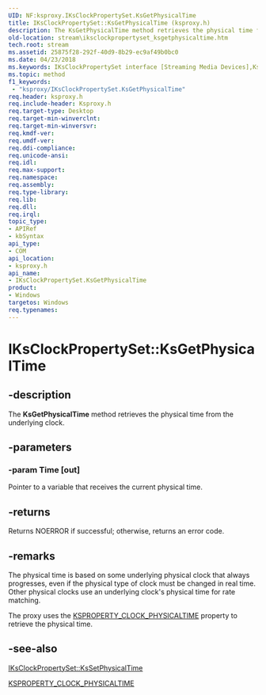 ```yaml
---
UID: NF:ksproxy.IKsClockPropertySet.KsGetPhysicalTime
title: IKsClockPropertySet::KsGetPhysicalTime (ksproxy.h)
description: The KsGetPhysicalTime method retrieves the physical time from the underlying clock.
old-location: stream\iksclockpropertyset_ksgetphysicaltime.htm
tech.root: stream
ms.assetid: 25875f28-292f-40d9-8b29-ec9af49b0bc0
ms.date: 04/23/2018
ms.keywords: IKsClockPropertySet interface [Streaming Media Devices],KsGetPhysicalTime method, IKsClockPropertySet.KsGetPhysicalTime, IKsClockPropertySet::KsGetPhysicalTime, KsGetPhysicalTime, KsGetPhysicalTime method [Streaming Media Devices], KsGetPhysicalTime method [Streaming Media Devices],IKsClockPropertySet interface, ksproxy/IKsClockPropertySet::KsGetPhysicalTime, ksproxy_d242cd7a-c210-41b2-9c3c-59900c79e351.xml, stream.iksclockpropertyset_ksgetphysicaltime
ms.topic: method
f1_keywords:
 - "ksproxy/IKsClockPropertySet.KsGetPhysicalTime"
req.header: ksproxy.h
req.include-header: Ksproxy.h
req.target-type: Desktop
req.target-min-winverclnt: 
req.target-min-winversvr: 
req.kmdf-ver: 
req.umdf-ver: 
req.ddi-compliance: 
req.unicode-ansi: 
req.idl: 
req.max-support: 
req.namespace: 
req.assembly: 
req.type-library: 
req.lib: 
req.dll: 
req.irql: 
topic_type:
- APIRef
- kbSyntax
api_type:
- COM
api_location:
- ksproxy.h
api_name:
- IKsClockPropertySet.KsGetPhysicalTime
product:
- Windows
targetos: Windows
req.typenames: 
---
```


# IKsClockPropertySet::KsGetPhysicalTime


## -description


The <b>KsGetPhysicalTime</b> method retrieves the physical time from the underlying clock. 


## -parameters




### -param Time [out]

Pointer to a variable that receives the current physical time.


## -returns



Returns NOERROR if successful; otherwise, returns an error code.




## -remarks



The physical time is based on some underlying physical clock that always progresses, even if the physical type of clock must be changed in real time. Other physical clocks use an underlying clock's physical time for rate matching.

The proxy uses the <a href="https://docs.microsoft.com/windows-hardware/drivers/stream/ksproperty-clock-physicaltime">KSPROPERTY_CLOCK_PHYSICALTIME</a> property to retrieve the physical time. 




## -see-also




<a href="https://docs.microsoft.com/windows-hardware/drivers/ddi/content/ksproxy/nf-ksproxy-iksclockpropertyset-kssetphysicaltime">IKsClockPropertySet::KsSetPhysicalTime</a>



<a href="https://docs.microsoft.com/windows-hardware/drivers/stream/ksproperty-clock-physicaltime">KSPROPERTY_CLOCK_PHYSICALTIME</a>
 

 

